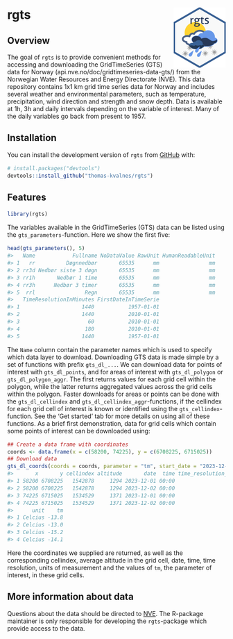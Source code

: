 
<!-- README.md is generated from README.Rmd. Please edit that file -->

# rgts <img src="man/figures/logo.png" align="right" height="139" alt="" />

<!-- badges: start -->
<!-- badges: end -->

## Overview

The goal of `rgts` is to provide convenient methods for accessing and
downloading the GridTimeSeries (GTS) data for Norway
(api.nve.no/doc/gridtimeseries-data-gts/) from the Norwegian Water
Resources and Energy Directorate (NVE). This data repository contains
1x1 km grid time series data for Norway and includes several weather and
environmental parameters, such as temperature, precipitation, wind
direction and strength and snow depth. Data is available at 1h, 3h and
daily intervals depending on the variable of interest. Many of the daily
variables go back from present to 1957.

## Installation

You can install the development version of `rgts` from
[GitHub](https://github.com/) with:

``` r
# install.packages("devtools")
devtools::install_github("thomas-kvalnes/rgts")
```

## Features

``` r
library(rgts)
```

The variables available in the GridTimeSeries (GTS) data can be listed
using the `gts_parameters`-function. Here we show the first five:

``` r
head(gts_parameters(), 5)
#>   Name            Fullname NoDataValue RawUnit HumanReadableUnit
#> 1   rr          Døgnnedbør       65535      mm                mm
#> 2 rr3d Nedbør siste 3 døgn       65535      mm                mm
#> 3 rr1h       Nedbør 1 time       65535      mm                mm
#> 4 rr3h      Nedbør 3 timer       65535      mm                mm
#> 5  rrl                Regn       65535      mm                mm
#>   TimeResolutionInMinutes FirstDateInTimeSerie
#> 1                    1440           1957-01-01
#> 2                    1440           2010-01-01
#> 3                      60           2010-01-01
#> 4                     180           2010-01-01
#> 5                    1440           1957-01-01
```

The `Name` column contain the parameter names which is used to specify
which data layer to download. Downloading GTS data is made simple by a
set of functions with prefix `gts_dl_...`. We can download data for
points of interest with `gts_dl_points`, and for areas of interest with
`gts_dl_polygon` or `gts_dl_polygon_aggr`. The first returns values for
each grid cell within the polygon, while the latter returns aggregated
values across the grid cells within the polygon. Faster downloads for
areas or points can be done with the `gts_dl_cellindex` and
`gts_dl_cellindex_aggr`-functions, if the cellindex for each grid cell
of interest is known or identified using the `gts_cellindex`-function.
See the ‘Get started’ tab for more details on using all of these
functions. As a brief first demonstration, data for grid cells which
contain some points of interest can be downloaded using:

``` r
## Create a data frame with coordinates
coords <- data.frame(x = c(58200, 74225), y = c(6708225, 6715025))
## Download data
gts_dl_coords(coords = coords, parameter = "tm", start_date = "2023-12-01", end_date = "2023-12-02")
#>       x       y cellindex altitude       date  time time_resolution_minutes
#> 1 58200 6708225   1542878     1294 2023-12-01 00:00                    1440
#> 2 58200 6708225   1542878     1294 2023-12-02 00:00                    1440
#> 3 74225 6715025   1534529     1371 2023-12-01 00:00                    1440
#> 4 74225 6715025   1534529     1371 2023-12-02 00:00                    1440
#>      unit    tm
#> 1 Celcius -13.8
#> 2 Celcius -13.0
#> 3 Celcius -15.2
#> 4 Celcius -14.1
```

Here the coordinates we supplied are returned, as well as the
corresponding cellindex, average altitude in the grid cell, date, time,
time resolution, units of measurement and the values of `tm`, the
parameter of interest, in these grid cells.

## More information about data

Questions about the data should be directed to
[NVE](https://www.nve.no/om-nve/kontakt/). The R-package maintainer is
only responsible for developing the `rgts`-package which provide access
to the data.
